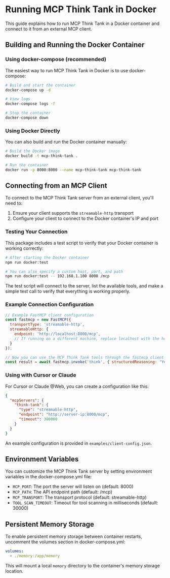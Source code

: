# Running MCP Think Tank in Docker

This guide explains how to run MCP Think Tank in a Docker container and connect to it from an external MCP client.

## Building and Running the Docker Container

### Using docker-compose (recommended)

The easiest way to run MCP Think Tank in Docker is to use docker-compose:

```bash
# Build and start the container
docker-compose up -d

# View logs
docker-compose logs -f

# Stop the container
docker-compose down
```

### Using Docker Directly

You can also build and run the Docker container manually:

```bash
# Build the Docker image
docker build -t mcp-think-tank .

# Run the container
docker run -p 8000:8000 --name mcp-think-tank mcp-think-tank
```

## Connecting from an MCP Client

To connect to the MCP Think Tank server from an external client, you'll need to:

1. Ensure your client supports the `streamable-http` transport
2. Configure your client to connect to the Docker container's IP and port

### Testing Your Connection

This package includes a test script to verify that your Docker container is working correctly:

```bash
# After starting the Docker container
npm run docker:test

# You can also specify a custom host, port, and path
npm run docker:test -- 192.168.1.100 8000 /mcp
```

The test script will connect to the server, list the available tools, and make a simple test call to verify that everything is working properly.

### Example Connection Configuration

```javascript
// Example FastMCP client configuration
const fastmcp = new FastMCP({
  transportType: 'streamable-http',
  streamableHttp: {
    endpoint: 'http://localhost:8000/mcp',
    // If running on a different machine, replace localhost with the host IP
  }
});

// Now you can use the MCP Think Tank tools through the fastmcp client
const result = await fastmcp.invoke('think', { structuredReasoning: 'Your reasoning here' });
```

### Using with Cursor or Claude

For Cursor or Claude @Web, you can create a configuration like this:

```json
{
  "mcpServers": {
    "think-tank": {
      "type": "streamable-http",
      "endpoint": "http://server-ip:8000/mcp",
      "timeout": 300000
    }
  }
}
```

An example configuration is provided in `examples/client-config.json`.

## Environment Variables

You can customize the MCP Think Tank server by setting environment variables in the docker-compose.yml file:

- `MCP_PORT`: The port the server will listen on (default: 8000)
- `MCP_PATH`: The API endpoint path (default: /mcp)
- `MCP_TRANSPORT`: The transport protocol (default: streamable-http)
- `TOOL_SCAN_TIMEOUT`: Timeout for tool scanning in milliseconds (default: 30000)

## Persistent Memory Storage

To enable persistent memory storage between container restarts, uncomment the volumes section in docker-compose.yml:

```yaml
volumes:
  - ./memory:/app/memory
```

This will mount a local `memory` directory to the container's memory storage location.